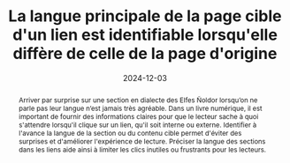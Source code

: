 ---
N: '126'
Rubrique: Internationalisation
title: La langue principale de la page cible d'un lien est identifiable lorsqu'elle diffère de celle de la page d'origine
detail: 
abstract: Arriver par surprise sur une section en dialecte des Elfes Ñoldor lorsqu’on ne parle pas leur langue n’est jamais très agréable. Dans un livre numérique, il est important de fournir des informations claires pour que le lecteur sache à quoi s'attendre lorsqu'il clique sur un lien, qu'il soit interne ou externe. Identifier à l'avance la langue de la section ou du contenu cible permet d'éviter des surprises et d'améliorer l'expérience de lecture. Préciser la langue des sections dans les liens aide ainsi à limiter les clics inutiles ou frustrants pour les lecteurs.
categories: 
    - "internationalisation"
agrege: O4126-E037
opquast: '4 126'
indiceebook: '037'
description: "Règle n°37"
before: "036"
weight: "37"
after: "038"
actif: '1'
layout: rules
date: 2024-12-03
tags: 
    - "Utilisabilité"
    - "Accessibilité"
objectif: 
    - "Permettre aux lecteurs et aux outils de lecture, notamment les outils de synthèse vocale, d'anticiper un changement de langue lors de la navigation dans un livre numérique."
    - "Éviter que les lecteurs accèdent à une section ou un contenu dont ils ne comprennent pas la langue, en indiquant clairement la langue cible à l'avance."
Meo: 
    - "La langue cible d'un lien peut être indiquée de plusieurs manières&nbsp;: <ul><li>Via le libellé du lien, rédigé dans la langue cible, ce qui permet au lecteur d'anticiper le changement de langue</li><li>Éventuellement à l'aide d'une icône appropriée, telle qu'un symbole ou un indicateur visuel (comme un drapeau), bien que l'usage d'icônes soit moins courant dans les livres numériques et puisse dépendre du contexte de mise en page.</li><li> Éventuellement de manière explicite dans le libellé du lien ou dans son contexte immédiat, en mentionnant clairement la langue cible directement dans le texte ou les informations autour du lien.</li></ul>"
Controle: 
    - "Identifier manuellement les liens dont le contenu de la section ou du document cible n'est pas rédigé dans la même langue que celle de la section actuelle."
    - "Vérifier, pour chacun de ces liens, que le lecteur est immédiatement informé de la langue du contenu cible, soit à travers le libellé du lien (rédigé dans la langue cible), soit par un indicateur visuel approprié, soit par une indication explicite dans le contexte du lien."
epubcheck: false 
ace: false
humancheck: true
ReadiumGoToolkit: 
Source: 
    - "Opquast"
Referentiel: 
    - ""
steps: 
    - "Projet éditorial"
    - "Production numérique"
---